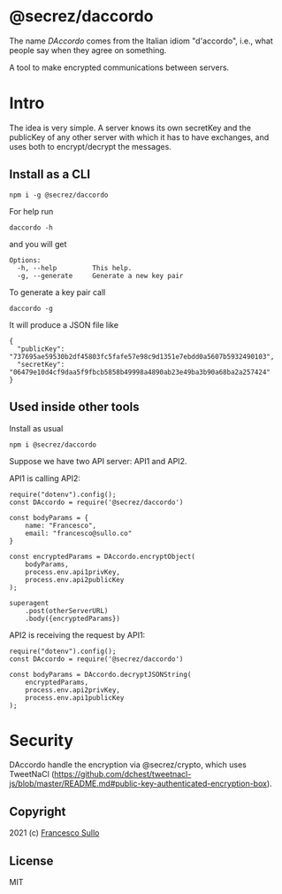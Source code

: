 # @secrez/daccordo

The name _DAccordo_ comes from the Italian idiom "d'accordo", i.e., what people say when they agree on something.

A tool to make encrypted communications between servers.

# Intro

The idea is very simple. A server knows its own secretKey and the publicKey of any other server with which it has to have exchanges, and uses both to encrypt/decrypt the messages.

## Install as a CLI

```
npm i -g @secrez/daccordo
```

For help run
```
daccordo -h
```
and you will get
``` 
Options:
  -h, --help         This help.
  -g, --generate     Generate a new key pair
```

To generate a key pair call
``` 
daccordo -g
```

It will produce a JSON file like
``` 
{
  "publicKey": "737695ae59530b2df45803fc5fafe57e98c9d1351e7ebdd0a5607b5932490103",
  "secretKey": "06479e10d4cf9daa5f9fbcb5858b49998a4890ab23e49ba3b90a68ba2a257424"
}
```

## Used inside other tools

Install as usual
```  
npm i @secrez/daccordo
```

Suppose we have two API server: API1 and API2.

API1 is calling API2:

```
require("dotenv").config();
const DAccordo = require('@secrez/daccordo')

const bodyParams = {
    name: "Francesco",
    email: "francesco@sullo.co" 
}

const encryptedParams = DAccordo.encryptObject(
    bodyParams, 
    process.env.api1privKey, 
    process.env.api2publicKey
);

superagent
    .post(otherServerURL)
    .body({encryptedParams})
```

API2 is receiving the request by API1:

```
require("dotenv").config();
const DAccordo = require('@secrez/daccordo')

const bodyParams = DAccordo.decryptJSONString(
    encryptedParams, 
    process.env.api2privKey, 
    process.env.api1publicKey
);
```

# Security

DAccordo handle the encryption via @secrez/crypto, which uses TweetNaCl (https://github.com/dchest/tweetnacl-js/blob/master/README.md#public-key-authenticated-encryption-box).

## Copyright

2021 (c) [Francesco Sullo](https://francesco.sullo.co)

## License

MIT


